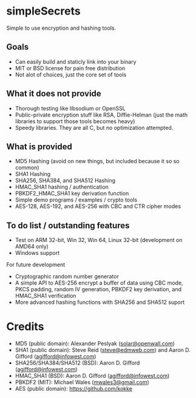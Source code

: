 # simpleSecrets

Simple to use encryption and hashing tools.

## Goals

* Can easily build and staticly link into your binary
* MIT or BSD license for pain free distribution
* Not alot of choices, just the core set of tools

## What it does not provide

* Thorough testing like libsodium or OpenSSL
* Public-private encryption stuff like RSA, Diffie-Helman (just the math
  libraries to support those tools becomes heavy)
* Speedy libraries.  They are all C, but no optimization attempted.

## What is provided

* MD5 Hashing (avoid on new things, but included because it so so common)
* SHA1 Hashing
* SHA256, SHA384, and SHA512 Hashing
* HMAC_SHA1 hashing / authentication
* PBKDF2_HMAC_SHA1 key derivation function
* Simple demo programs / examples / crypto tools
* AES-128, AES-192, and AES-256 with CBC and CTR cipher modes

## To do list / outstanding features

* Test on ARM 32-bit, Win 32, Win 64, Linux 32-bit (development on AMD64 only)
* Windows support

For future development

* Cryptographic random number generator
* A simple API to AES-256 encrypt a buffer of data using CBC mode, PKCS
  padding, random IV generation, PBKDF2 key derivation, and HMAC_SHA1
  verification
* More advanced hashing functions with SHA256 and SHA512 suport

# Credits

* MD5 (public domain): Alexander Peslyak (solar@openwall.com)
* SHA1 (public domain): Steve Reid (steve@edmweb.com) and Aaron D. Gifford
  (agifford@infowest.com)
* SHA256/SHA384/SHA512 (BSD): Aaron D. Gifford (agifford@infowest.com)
* HMAC_SHA1 (BSD): Aaron D. Gifford (agifford@infowest.com)
* PBKDF2 (MIT): Michael Wales (mwales3@gmail.com)
* AES (public domain): https://github.com/kokke

